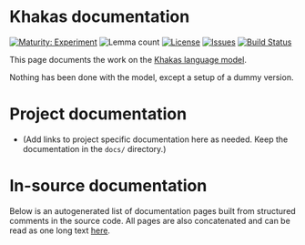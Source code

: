 # Khakas documentation

[![Maturity: Experiment](https://img.shields.io/badge/Maturity-Experiment-black.svg)](https://giellalt.github.io/MaturityClassification.html)
![Lemma count](https://img.shields.io/endpoint?url=https%3A%2F%2Fraw.githubusercontent.com%2Fgiellalt%2Flang-kjh%2Fgh-pages%2Flemmacount.json)
[![License](https://img.shields.io/github/license/giellalt/lang-kjh)](https://github.com/giellalt/lang-kjh/blob/main/LICENSE)
[![Issues](https://img.shields.io/github/issues/giellalt/lang-kjh)](https://github.com/giellalt/lang-kjh/issues)
[![Build Status](https://divvun-tc.giellalt.org/api/github/v1/repository/giellalt/lang-kjh/main/badge.svg)](https://github.com/giellalt/lang-kjh/actions)

This page documents the work on the [Khakas language model](http://github.com/giellalt/lang-kjh). 

Nothing has been done with the model, except a setup of a dummy version.

# Project documentation

* (Add links to project specific documentation here as needed. Keep the documentation in the `docs/` directory.)

# In-source documentation

Below is an autogenerated list of documentation pages built from structured comments in the source code. All pages are also concatenated and can be read as one long text [here](kjh.md).
